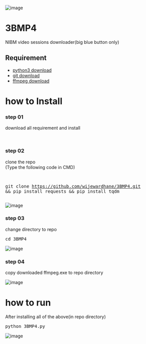 ![image](https://user-images.githubusercontent.com/45274219/100304627-24f48700-2fc5-11eb-8ef0-bed1907b6207.png)
# 3BMP4
NIBM video sessions downloader(big blue button only)

## Requirement
<ul>
  <li><a href="https://www.python.org/downloads/">python3 download</a></li>
  <li><a href="https://git-scm.com/">git download</a></li>
<li><a href="https://drive.google.com/file/d/1thday9J6eSwhUXXTd149y5hfXa-E7uqE/view?usp=sharing">ffmpeg download</a></li>  
</ul>
<h1>how to Install</h1>
<h3>step 01</h3>
<p>download all requirement and install</p>
<br>
<h3> step 02</h3>
<p> clone the repo <br> (Type the following code in CMD)</p>
<pre>

git clone https://github.com/wijewardhane/3BMP4.git && pip install requests && pip install tqdm
</pre>

![image](https://user-images.githubusercontent.com/45274219/100305286-cdefb180-2fc6-11eb-99e5-0687265ab445.png)

<h3>step 03</h3>
<p>change directory to repo</p>
<pre>
cd 3BMP4
</pre>

![image](https://user-images.githubusercontent.com/45274219/100303973-c24ebb80-2fc3-11eb-8c2b-86e6525849bb.png)
<h3>step 04</h3>
<p>copy downloaded ffmpeg.exe to repo directory</p>

![image](https://user-images.githubusercontent.com/45274219/100304185-30937e00-2fc4-11eb-925a-716349f3e0e3.png)

<h1>how to run</h1>
<p>After installing all of the above(in repo directory)</p>
<pre>
python 3BMP4.py
</pre>

![image](https://user-images.githubusercontent.com/45274219/100304538-fc6c8d00-2fc4-11eb-9fa0-9b95fc4f35e2.png)
